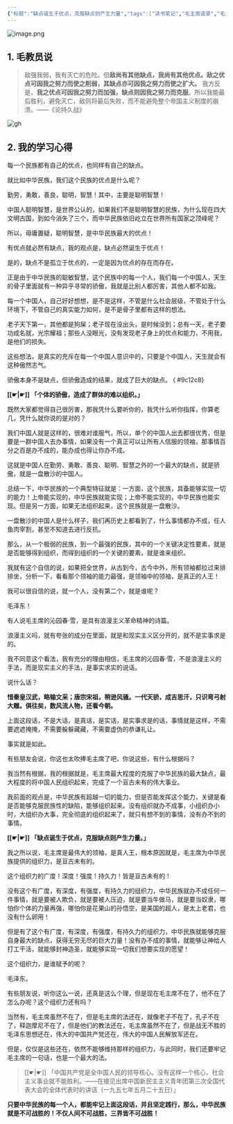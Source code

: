 ```yaml
---
{"标题":"缺点诞生于优点，克服缺点则产生力量","tags":["读书笔记","毛主席语录","毛泽东思想","心得"],"创建时间":"2023-10-13 09:20","修改时间":"2023-10-13 09:20","dg-publish":true,"link":"https://sunjunyang.notion.site/aa01e660b2554d86a7d9a6e480c9a873","notionID":"aa01e660-b255-4d86-a7d9-a6e480c9a873","permalink":"/毛泽东思想学习笔记/毛泽东思想学习笔记/缺点诞生于优点，克服缺点则产生力量/","dgPassFrontmatter":true}
---
```


![image.png](https://www.sunjunyang.link/file/77080a23821eac9d12708.png) 
## 1. 毛教员说

> 敌强我弱，我有灭亡的危险。但**敌尚有其他缺点，我尚有其他优点。敌之优点可因我之努力而使之削弱，其缺点亦可因我之努力而使之扩大。** 我方反是，**我之优点可因我之努力而加强，缺点则因我之努力而克服**。所以我能最后胜利，避免灭亡，敌则将最后失败，而不能避免整个帝国主义制度的崩溃。——《论持久战》

![gh](https://cdn.jsdelivr.net/gh/sunjunyang2023/tupian@main/1697164736000y0xzom.jpg)
## 2. 我的学习心得 

每一个民族都有自己的优点，也同样有自己的缺点。

就比如中华民族，我们这个民族的优点是什么呢？

勤劳，勇敢，善良，聪明，智慧！其中，主要是聪明智慧！

中国人聪明智慧，是世界公认的，如果我们不是聪明智慧的民族，为什么现在四大文明古国，到如今消失了三个，而中华民族依旧屹立在世界所有国家之顶峰呢？

所以，毋庸置疑，聪明智慧，是中华民族最大的优点！

有优点就必然有缺点，我的观点是，缺点必然诞生于优点！

是的，缺点不是孤立于优点的，一定是因为优点的存在而存在。

正是由于中华民族的聪敏智慧，这个民族中的每一个人，我们每一个中国人，天生的骨子里面就有一种异乎寻常的骄傲，我就是比别人都厉害，其他人都不如我。

每一个中国人，自己好好想想，是不是这样，不管是什么社会层级，不管处于什么环境下，不管自己的真实能力如何，是不是骨子里都有这样的想法。

老子天下第一，其他都是狗屎；老子现在没出头，是时候没到；总有一天，老子要功成名就，光宗耀祖；那些人没眼光，没有发现老子身上的优点和能力，不用我，是他们的损失。

这些想法，是真实的充斥在每一个中国人意识中的，只要是个中国人，天生就会有这种傲然志气。

骄傲本身不是缺点，但骄傲造成的结果，就成了巨大的缺点。
{ #9c12c8}


**[[☛\|☛]] 「个体的骄傲，造成了群体的难以组织。」**

既然大家都觉得自己很厉害，那我凭什么要听你的，我凭什么听你指挥，你算老几，凭什么就你说的是对的？

我们中国人就是这样的，很难对谁服气，所以，单个的中国人出去都很优秀，但是要是一群中国人去办事情，如果没有一个真正可以让所有人信服的领袖，那事情百分之百是办不成的，能办成也得让你办不成。

这就是中国人在勤劳、勇敢、善良、聪明、智慧之外的一个最大的缺点，就是骄傲，就是一盘散沙的中国人。

总结一下，中华民族的一个典型特征就是：一方面、这个民族，具备能够实现一切的能力！上帝能实现的，中华民族就能实现；上帝不能实现的，中华民族也能实现。但是另一方面，如果无法组织起来，这个民族就是一盘散沙。

一盘散沙的中国人是什么样子，我们再历史上都看到了，什么事情都办不成，任人鱼肉宰割，甚至不知道去进行反抗。

那么，从一个极弱的民族，到一个最强的民族，其中的一个关键决定性要素，就是是否能够得到组织，而得到组织的一个关键的要素，就是谁来组织。

我就有这个自信的说，如果把全世界，从古到今，古今中外，所有领袖都拉过来排排坐，分析一下，看看那个领袖的能力最强，是领袖中的领袖，是真正的人王！

我可以很自信的说，就一个人，没有第二个，就是谁呢？

毛泽东！

有人说毛主席的沁园春·雪，是具有浪漫主义革命精神的诗篇。

浪漫主义吗，就有夸张的成分在里面，就是和现实主义区分开的，就不是实事求是的。

我不同意这个看法，我有充分的理由相信，毛主席的沁园春·雪，不是浪漫主义的手法，而是现实主义的手法，是事实求实的说话。

说什么话？

**惜秦皇汉武，略输文采；唐宗宋祖，稍逊风骚。一代天骄，成吉思汗，只识弯弓射大雕。俱往矣，数风流人物，还看今朝。**

上面这段话，不是大话，是真话，是实话，是实事求是的话，事情就是这样，不需要遮遮掩掩，不需要躲躲藏藏，不需要虚伪的恭谦礼让。

事实就是如此。

有些朋友会说，你这也太吹捧毛主席了吧，你说这些，有什么根据吗？

我当然有根据，我的根据就是，毛主席最大程度的克服了中华民族的最大缺点，最大程度的将中国人民组织起来，完成了一个亘古未有的伟大事业。

我前面的观点是，中华民族有超越一切的能力，但是否能发挥这个能力，关键是看是否能够克服民族性的缺陷，能够组织起来。没有组织就办不成事，小组织办小时，大组织办大事，完全彻底的组织起来了，就只有想不到的事情，没有办不到的事情。

**[[☛\|☛]] 「缺点诞生于优点，克服缺点则产生力量。」**

我之所以说，毛主席是最伟大的领袖，是真人王，根本原因就是，毛主席为中华民族提供的组织力，是亘古未有的。

这个组织力的广度！深度！强度！持久力！皆是亘古未有的！

没有这个有广度，有深度，有强度，有持久力的组织力，中华民族就办不成任何一件事情，就是要被人欺负，就是要被人压迫，就是要当牛做马，就是要当奴隶，哪怕你个体的力量再强，哪怕你是花果山的孙悟空，是美国的超人，是太上老君，也没有什么卵用！

但是有了这个有广度，有深度，有强度，有持久力的组织力，中华民族就能够克服自身最大的缺点，获得无穷无尽的巨大力量！没有办不成的事情，就能够让神给人打工干活，就能够封神造圣，就能够实现一切我们想要实现的愿望！

这个组织力，是谁赋予的呢？

毛泽东。

有些朋友说，听你这么一说，还真是这么个理，但是现在毛主席不在了，他不在了怎么办呢？这个组织力还有吗？

当然有，毛主席虽然不在了，但是毛主席的法还在，就像老子不在了，孔子不在了，释迦摩尼不在了，但是他们的教法还在，毛主席虽然不在了，但是战无不胜的毛泽东思想还在，伟大的中国共产党还在，伟大的中国人民解放军还在。

但是，仅仅是这些还在，依然不能够维持那样的组织力，与此同时，我们还要牢记毛主席的一句话，也是一个最大的法。

> [[☛\|☛]] 「中国共产党是全中国人民的领导核心。没有这样一个核心，社会主义事业就不能胜利。——在接见出席中国新民主主义青年团第三次全国代表大会的全体代表时的讲话（一九五七年五月二十五日）」

**只要中华民族的每一个人，都能牢记上面这段话，并且坚定践行，那么，中华民族就是不可战胜的！不仅人间不可战胜，三界皆不可战胜！**





